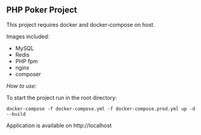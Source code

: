 ## PHP Poker Project

This project requires docker and docker-compose on host.

Images included:

- MySQL
- Redis
- PHP fpm
- nginx
- composer

*How to use:*

To start the project run in the root directory:

    docker-compose -f docker-compose.yml -f docker-compose.prod.yml up -d --build

Application is available on http://localhost
